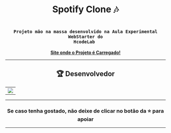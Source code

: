 # <p align="center"> Spotify Clone 🎶</p> 

### <div align="center"><code> Projeto mão na massa desenvolvido na Aula Experimental WebStarter do HcodeLab </code></div>
 
<div align="center">
    <b><a href="https://guidsribeiro.github.io/spotify-clone/">Site onde o Projeto é Carregado!</a></b>
</div>
 

-------------------------------------------------------------------------------------------------------------------------------------------

## <p align="center"> 🏆 Desenvolvedor </p> 

<table align="center">
	<tr>
		<td>
            <a href="https://github.com/guidsribeiro/spotify-clone/graphs/contributors">
              <img src="https://contrib.rocks/image?repo=guidsribeiro/spotify-clone" />
            </a>
        </td>
	</tr>
</table>

----------------------------------------------------------

### <p align="center"> Se caso tenha gostado, não deixe de clicar no botão da ⭐ para apoiar </p>

----------------------------------------------------------
